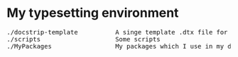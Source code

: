 # My typesetting environment

<pre>
./docstrip-template          A singe template .dtx file for small LaTeX packages
./scripts                    Some scripts
./MyPackages                 My packages which I use in my document templates
</pre>
